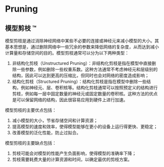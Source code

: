 # Pruning

## 模型剪枝 ™️

模型剪枝是通过消除神经网络中某些不必要的连接或神经元来减小模型的大小。其基本思想是，通过删除网络中一些冗余的参数来降低网络的复杂度，从而达到减小计算量和存储空间的目的。模型剪枝通常可以分为以下两种类型：

1. 非结构化剪枝（Unstructured Pruning）：非结构化剪枝是指在模型中直接删除一些参数，例如删除一些权重系数。这种方法通常不考虑神经元和层级别的结构，因此可以达到更高的压缩比，但同时也会对网络的密度造成影响；
2. 结构化剪枝（Structured Pruning）：结构化剪枝是指在模型中删除一些结构，例如神经元、层、卷积核等。结构化剪枝通常可以按照预定义的结构进行剪枝，例如每一层中固定数量的神经元或固定数量的卷积核。这种方法的优点是可以保留网络的结构，因此很容易应用到硬件上进行加速。

模型剪枝的主要优点包括：

1. 减小模型的大小，节省存储空间和计算资源；
2. 提高模型的速度和效率，使得模型能够在更小的设备上运行得更快、更稳定；
3. 改善模型的泛化性能，防止过拟合。

模型剪枝的主要缺点包括：

1. 剪枝可能会对模型的性能产生负面影响，使得模型的准确率下降；
2. 剪枝需要耗费大量的计算资源和时间，以确定最优的剪枝方案。
